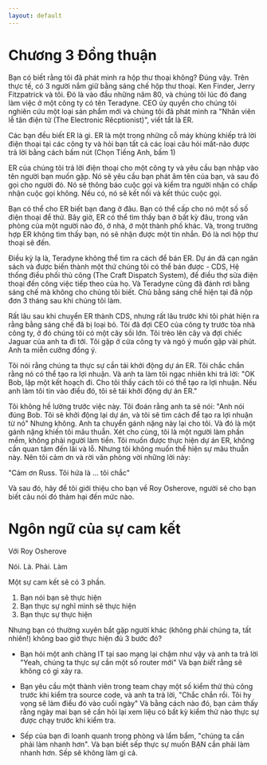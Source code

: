 ```yaml
---
layout: default
---
```


# Chương 3 Đồng thuận

Bạn có biết rằng tôi đã phát minh ra hộp thư thoại không? Đúng vậy. Trên thực tế, có 3 người nắm giữ bằng sáng chế hộp thư thoại. Ken Finder, Jerry Fitzpatrick và tôi. Đó là vào đầu những năm 80, và chúng tôi lúc đó đang làm việc ở một công ty có tên Teradyne. CEO ủy quyền cho chúng tôi nghiên cứu một loại sản phẩm mới và chúng tôi đã phát mình ra "Nhân viên lễ tân điện tử (The Electronic Rêcptionist)", viết tắt là ER.

Các bạn đều biết ER là gì. ER là một trong những cỗ máy khủng khiếp trả lời điện thoại tại các công ty và hỏi bạn tất cả các loại câu hỏi mất-não được trả lời bằng cách bấm nút (Chọn Tiếng Anh, bấm 1)

ER của chúng tôi trả lời điện thoại cho một công ty và yêu cầu bạn nhập vào tên người bạn muốn gặp. Nó sẽ yêu cầu bạn phát âm tên của bạn, và sau đó gọi cho người đó. Nó sẽ thông báo cuộc gọi và kiểm tra người nhận có chấp nhận cuộc gọi không. Nếu có, nó sẽ kết nối và kết thúc cuộc gọi.

Bạn có thể cho ER biết bạn đang ở đâu. Bạn có thể cấp cho nó một số số điện thoại để thử. Bây giờ, ER có thể tìm thấy bạn ở bất kỳ đâu, trong văn phòng của một người nào đó, ở nhà, ở một thành phố khác. Và, trong trường hợp ER không tìm thấy bạn, nó sẽ nhận được một tin nhắn. Đó là nơi hộp thư thoại sẽ đến.

Điều kỳ lạ là, Teradyne không thể tìm ra cách để bán ER. Dự án đã cạn ngân sách và được biến thành một thứ chúng tôi có thể bán được - CDS, Hệ thống điều phối thủ công (The Craft Dispatch System), để điều thợ sửa điện thoại đến công việc tiếp theo của họ. Và Teradyne cũng đã đánh rơi bằng sáng chế mà không cho chúng tôi biết. Chủ bằng sáng chế hiện tại đã nộp đơn 3 tháng sau khi chúng tôi làm.

Rất lâu sau khi chuyển ER thành CDS, nhưng rất lâu trước khi tôi phát hiện ra rằng bằng sáng chế đã bị loại bỏ. Tôi đã đợi CEO của công ty trước tòa nhà công ty, ở đó chúng tôi có một cây sồi lớn. Tôi trèo lên cây và đợi chiếc Jaguar của anh ta đi tới. Tôi gặp ở cửa công ty và ngỏ ý muốn gặp vài phút. Anh ta miễn cưỡng đồng ý.

Tôi nói rằng chúng ta thực sự cần tái khởi động dự án ER. Tôi chắc chắn rằng nó có thể tạo ra lợi nhuận. Và anh ta làm tôi ngạc nhiên khi trả lời: "OK Bob, lập một kết hoạch đi. Cho tôi thấy cách tôi có thể tạo ra lợi nhuận. Nếu anh làm tôi tin vào điều đó, tôi sẽ tái khởi động dự án ER."

Tôi không hề lường trước việc này. Tôi đoán rằng anh ta sẽ nói: "Anh nói đúng Bob. Tôi sẽ khởi động lại dự án, và tôi sẽ tìm cách để tạo ra lợi nhuận từ nó" Nhưng không. Anh ta chuyển gánh nặng này lại cho tôi. Và đó là một gánh nặng khiến tôi mâu thuẫn. Xét cho cùng, tôi là một người làm phần mềm, không phải người làm tiền. Tôi muốn được thực hiện dự án ER, không cần quan tâm đến lãi và lỗ. Nhưng tôi không muốn thể hiện sự mâu thuẫn này. Nên tôi cảm ơn và rời văn phòng vời những lời này:

"Cảm ơn Russ. Tôi hứa là ... tôi chắc"

Và sau đó, hãy để tôi giới thiệu cho bạn về Roy Osherove, người sẽ cho bạn biết câu nói đó thảm hại đến mức nào.

# Ngôn ngữ của sự cam kết

Với Roy Osherove

Nói. Là. Phải. Làm

Một sự cam kết sẽ có 3 phần.

1. Bạn nói bạn sẽ thực hiện
2. Bạn thực sự nghĩ mình sẽ thực hiện
3. Bạn thực sự thực hiện

Nhưng bạn có thường xuyên bắt gặp người khác (không phải chúng ta, tất nhiên!) không bao giờ thực hiện đủ 3 bước đó?

- Bạn hỏi một anh chàng IT tại sao mạng lại chậm như vậy và anh ta trả lời "Yeah, chúng ta thực sự cần một số router mới" Và bạn _biết_ rằng sẽ không có gì xảy ra.

- Bạn yêu cầu một thành viên trong team chạy một số kiểm thử thủ công trước khi kiểm tra source code, và anh ta trả lời, "Chắc chắn rồi. Tôi hy vọng sẽ làm điều đó vào cuối ngày" Và bằng cách nào đó, bạn cảm thấy rằng ngày mai bạn sẽ cần hỏi lại xem liệu có bất kỳ kiểm thử nào thực sự được chạy trước khi kiểm tra.

- Sếp của bạn đi loanh quanh trong phòng và lẩm bẩm, "chúng ta cần phải làm nhanh hơn". Và bạn biết sếp thực sự muốn BẠN cần phải làm nhanh hơn. Sếp sẽ không làm gì cả.
